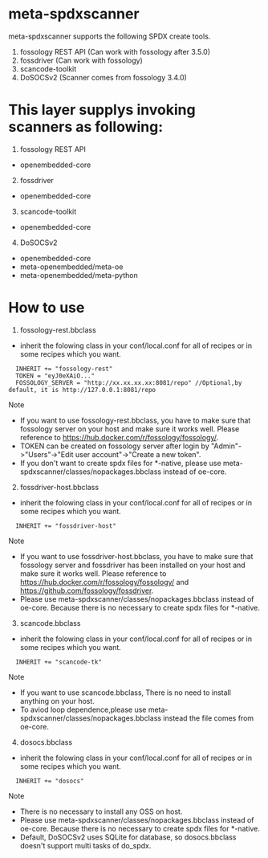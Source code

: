 # meta-spdxscanner

meta-spdxscanner supports the following SPDX create tools.
1. fossology REST API (Can work with fossology after 3.5.0)
2. fossdriver (Can work with fossology)
3. scancode-toolkit
4. DoSOCSv2 (Scanner comes from fossology 3.4.0)

# This layer supplys invoking scanners as following:

1. fossology REST API
- openembedded-core

2. fossdriver
- openembedded-core

3. scancode-toolkit
- openembedded-core

4. DoSOCSv2
- openembedded-core
- meta-openembedded/meta-oe
- meta-openembedded/meta-python

# How to use

1.  fossology-rest.bbclass
- inherit the folowing class in your conf/local.conf for all of recipes or
  in some recipes which you want.

```
  INHERIT += "fossology-rest"
  TOKEN = "eyJ0eXAiO..."
  FOSSOLOGY_SERVER = "http://xx.xx.xx.xx:8081/repo" //Optional,by default, it is http://127.0.0.1:8081/repo
```
Note
- If you want to use fossology-rest.bbclass, you have to make sure that fossology server on your host and make sure it works well.
  Please reference to https://hub.docker.com/r/fossology/fossology/.
- TOKEN can be created on fossology server after login by "Admin"->"Users"->"Edit user account"->"Create a new token".
- If you don't want to create spdx files for *-native, please use meta-spdxscanner/classes/nopackages.bbclass instead of oe-core.

2.  fossdriver-host.bbclass
- inherit the folowing class in your conf/local.conf for all of recipes or
  in some recipes which you want.

```
  INHERIT += "fossdriver-host"
```
Note
- If you want to use fossdriver-host.bbclass, you have to make sure that fossology server and fossdriver has been installed on your host and make sure it works well.
  Please reference to https://hub.docker.com/r/fossology/fossology/ and https://github.com/fossology/fossdriver.
- Please use meta-spdxscanner/classes/nopackages.bbclass instead of oe-core. Because there is no necessary to create spdx files for *-native.
  
3.  scancode.bbclass
- inherit the folowing class in your conf/local.conf for all of recipes or
  in some recipes which you want.

```
  INHERIT += "scancode-tk"
```
Note
- If you want to use scancode.bbclass, There is no need to install anything on your host.
- To aviod loop dependence,please use meta-spdxscanner/classes/nopackages.bbclass instead the file comes from oe-core.


4. dosocs.bbclass 
- inherit the folowing class in your conf/local.conf for all of recipes or
  in some recipes which you want.

```
  INHERIT += "dosocs"
```
Note
- There is no necessary to install any OSS on host.
- Please use meta-spdxscanner/classes/nopackages.bbclass instead of oe-core. Because there is no necessary to create spdx files for *-native.
- Default, DoSOCSv2 uses SQLite for database, so dosocs.bbclass doesn't support multi tasks of do_spdx.
